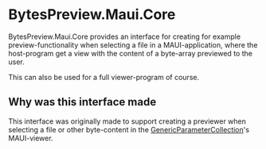 ﻿# BytesPreview.Maui.Core

BytesPreview.Maui.Core provides an interface for creating for example preview-functionality when selecting a file in a MAUI-application, where the host-program get a view with the content of a byte-array previewed to the user.

This can also be used for a full viewer-program of course.

## Why was this interface made

This interface was originally made to support creating a previewer when selecting a file or other byte-content in the [GenericParameterCollection](https://github.com/HeruEwasham/GenericParameterCollection)'s MAUI-viewer.